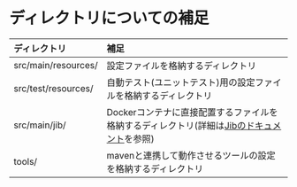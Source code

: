 # ディレクトリについての補足

| ディレクトリ               | 補足                                                                                                                                                                             |
|:---------------------------|:---------------------------------------------------------------------------------------------------------------------------------------------------------------------------------|
|src/main/resources/         |設定ファイルを格納するディレクトリ                                                                                                                |
|src/test/resources/         |自動テスト(ユニットテスト)用の設定ファイルを格納するディレクトリ                                                                                                                  |
|src/main/jib/               |Dockerコンテナに直接配置するファイルを格納するディレクトリ(詳細は[Jibのドキュメント](https://github.com/GoogleContainerTools/jib/tree/master/jib-maven-plugin#adding-arbitrary-files-to-the-image)を参照)|
|tools/                      |mavenと連携して動作させるツールの設定を格納するディレクトリ                                                                                                                       |
